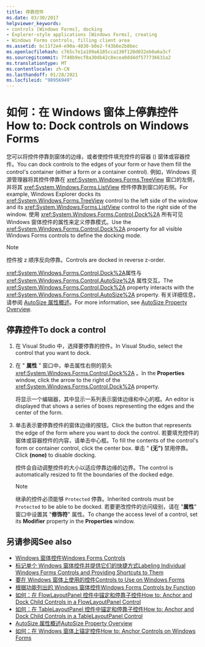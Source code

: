 ```yaml
---
title: 停靠控件
ms.date: 03/30/2017
helpviewer_keywords:
- controls [Windows Forms], docking
- Explorer-style applications [Windows Forms], creating
- Windows Forms controls, filling client area
ms.assetid: bc11f2e4-e90a-4830-b0e2-f43b6e2b8bec
ms.openlocfilehash: c765c7e1a109a6185cca130f120d032eb0a6a3cf
ms.sourcegitcommit: 7f48b9ecf8a30db42c8ecea0dd4df577736631a2
ms.translationtype: MT
ms.contentlocale: zh-CN
ms.lasthandoff: 01/28/2021
ms.locfileid: "98956949"
---
```

# <a name="how-to-dock-controls-on-windows-forms"></a><span data-ttu-id="ffed4-102">如何：在 Windows 窗体上停靠控件</span><span class="sxs-lookup"><span data-stu-id="ffed4-102">How to: Dock controls on Windows Forms</span></span>

<span data-ttu-id="ffed4-103">您可以将控件停靠到窗体的边缘，或者使控件填充控件的容器 () 窗体或容器控件。</span><span class="sxs-lookup"><span data-stu-id="ffed4-103">You can dock controls to the edges of your form or have them fill the control's container (either a form or a container control).</span></span> <span data-ttu-id="ffed4-104">例如，Windows 资源管理器将其控件停靠在 <xref:System.Windows.Forms.TreeView> 窗口的左侧，并将其 <xref:System.Windows.Forms.ListView> 控件停靠到窗口的右侧。</span><span class="sxs-lookup"><span data-stu-id="ffed4-104">For example, Windows Explorer docks its <xref:System.Windows.Forms.TreeView> control to the left side of the window and its <xref:System.Windows.Forms.ListView> control to the right side of the window.</span></span> <span data-ttu-id="ffed4-105">使用 <xref:System.Windows.Forms.Control.Dock%2A> 所有可见 Windows 窗体控件的属性来定义停靠模式。</span><span class="sxs-lookup"><span data-stu-id="ffed4-105">Use the <xref:System.Windows.Forms.Control.Dock%2A> property for all visible Windows Forms controls to define the docking mode.</span></span>

> [!NOTE]
> <span data-ttu-id="ffed4-106">控件按 z 顺序反向停靠。</span><span class="sxs-lookup"><span data-stu-id="ffed4-106">Controls are docked in reverse z-order.</span></span>

<span data-ttu-id="ffed4-107"><xref:System.Windows.Forms.Control.Dock%2A>属性与 <xref:System.Windows.Forms.Control.AutoSize%2A> 属性交互。</span><span class="sxs-lookup"><span data-stu-id="ffed4-107">The <xref:System.Windows.Forms.Control.Dock%2A> property interacts with the <xref:System.Windows.Forms.Control.AutoSize%2A> property.</span></span> <span data-ttu-id="ffed4-108">有关详细信息，请参阅 [AutoSize 属性概述](autosize-property-overview.md)。</span><span class="sxs-lookup"><span data-stu-id="ffed4-108">For more information, see [AutoSize Property Overview](autosize-property-overview.md).</span></span>

## <a name="to-dock-a-control"></a><span data-ttu-id="ffed4-109">停靠控件</span><span class="sxs-lookup"><span data-stu-id="ffed4-109">To dock a control</span></span>

1. <span data-ttu-id="ffed4-110">在 Visual Studio 中，选择要停靠的控件。</span><span class="sxs-lookup"><span data-stu-id="ffed4-110">In Visual Studio, select the control that you want to dock.</span></span>

2. <span data-ttu-id="ffed4-111">在 " **属性** " 窗口中，单击属性右侧的箭头 <xref:System.Windows.Forms.Control.Dock%2A> 。</span><span class="sxs-lookup"><span data-stu-id="ffed4-111">In the **Properties** window, click the arrow to the right of the <xref:System.Windows.Forms.Control.Dock%2A> property.</span></span>

   <span data-ttu-id="ffed4-112">将显示一个编辑器，其中显示一系列表示窗体边缘和中心的框。</span><span class="sxs-lookup"><span data-stu-id="ffed4-112">An editor is displayed that shows a series of boxes representing the edges and the center of the form.</span></span>

3. <span data-ttu-id="ffed4-113">单击表示要停靠控件的窗体边缘的按钮。</span><span class="sxs-lookup"><span data-stu-id="ffed4-113">Click the button that represents the edge of the form where you want to dock the control.</span></span> <span data-ttu-id="ffed4-114">若要填充控件的窗体或容器控件的内容，请单击中心框。</span><span class="sxs-lookup"><span data-stu-id="ffed4-114">To fill the contents of the control's form or container control, click the center box.</span></span> <span data-ttu-id="ffed4-115">单击 " **(无")** 禁用停靠。</span><span class="sxs-lookup"><span data-stu-id="ffed4-115">Click **(none)** to disable docking.</span></span>

   <span data-ttu-id="ffed4-116">控件会自动调整控件的大小以适应停靠边缘的边界。</span><span class="sxs-lookup"><span data-stu-id="ffed4-116">The control is automatically resized to fit the boundaries of the docked edge.</span></span>

   > [!NOTE]
   > <span data-ttu-id="ffed4-117">继承的控件必须能够 `Protected` 停靠。</span><span class="sxs-lookup"><span data-stu-id="ffed4-117">Inherited controls must be `Protected` to be able to be docked.</span></span> <span data-ttu-id="ffed4-118">若要更改控件的访问级别，请在 "**属性**" 窗口中设置其 "**修饰符**" 属性。</span><span class="sxs-lookup"><span data-stu-id="ffed4-118">To change the access level of a control, set its **Modifier** property in the **Properties** window.</span></span>

## <a name="see-also"></a><span data-ttu-id="ffed4-119">另请参阅</span><span class="sxs-lookup"><span data-stu-id="ffed4-119">See also</span></span>

- [<span data-ttu-id="ffed4-120">Windows 窗体控件</span><span class="sxs-lookup"><span data-stu-id="ffed4-120">Windows Forms Controls</span></span>](index.md)
- [<span data-ttu-id="ffed4-121">标记单个 Windows 窗体控件并提供它们的快捷方式</span><span class="sxs-lookup"><span data-stu-id="ffed4-121">Labeling Individual Windows Forms Controls and Providing Shortcuts to Them</span></span>](labeling-individual-windows-forms-controls-and-providing-shortcuts-to-them.md)
- [<span data-ttu-id="ffed4-122">要在 Windows 窗体上使用的控件</span><span class="sxs-lookup"><span data-stu-id="ffed4-122">Controls to Use on Windows Forms</span></span>](controls-to-use-on-windows-forms.md)
- [<span data-ttu-id="ffed4-123">根据功能列出的 Windows 窗体控件</span><span class="sxs-lookup"><span data-stu-id="ffed4-123">Windows Forms Controls by Function</span></span>](windows-forms-controls-by-function.md)
- [<span data-ttu-id="ffed4-124">如何：在 FlowLayoutPanel 控件中锚定和停靠子控件</span><span class="sxs-lookup"><span data-stu-id="ffed4-124">How to: Anchor and Dock Child Controls in a FlowLayoutPanel Control</span></span>](how-to-anchor-and-dock-child-controls-in-a-flowlayoutpanel-control.md)
- [<span data-ttu-id="ffed4-125">如何：在 TableLayoutPanel 控件中锚定和停靠子控件</span><span class="sxs-lookup"><span data-stu-id="ffed4-125">How to: Anchor and Dock Child Controls in a TableLayoutPanel Control</span></span>](how-to-anchor-and-dock-child-controls-in-a-tablelayoutpanel-control.md)
- [<span data-ttu-id="ffed4-126">AutoSize 属性概述</span><span class="sxs-lookup"><span data-stu-id="ffed4-126">AutoSize Property Overview</span></span>](autosize-property-overview.md)
- [<span data-ttu-id="ffed4-127">如何：在 Windows 窗体上锚定控件</span><span class="sxs-lookup"><span data-stu-id="ffed4-127">How to: Anchor Controls on Windows Forms</span></span>](how-to-anchor-controls-on-windows-forms.md)
